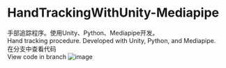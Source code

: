 # HandTrackingWithUnity-Mediapipe
手部追踪程序。使用Unity、Python、Mediapipe开发。 
<br>
Hand tracking procedure. Developed with Unity, Python, and Mediapipe.
<br>
在分支中查看代码
<br>
View code in branch
![image](https://github.com/xinyang-sun/HandTrackingWithUnity-Mediapipe/blob/master/GIF/1.gif)
